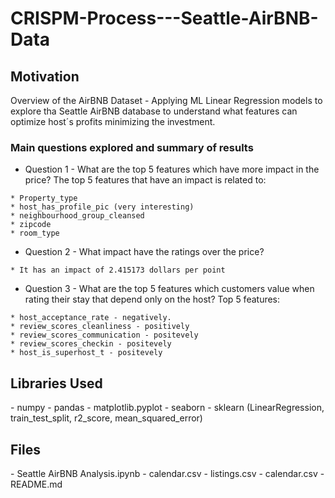 # CRISPM-Process---Seattle-AirBNB-Data

<h2>Motivation</h2>

Overview of the AirBNB Dataset - Applying ML Linear Regression models to explore tha Seattle AirBNB database to understand what features can optimize host´s profits minimizing the investment.
   
<h3>Main questions explored and summary of results</h3>
   
   - Question 1 - What are the top 5 features which have more impact in the price? The top 5 features that have an impact is related to:
    
    * Property_type
    * host_has_profile_pic (very interesting)
    * neighbourhood_group_cleansed
    * zipcode
    * room_type

   - Question 2 - What impact have the ratings over the price? 
    
    * It has an impact of 2.415173 dollars per point

   - Question 3 - What are the top 5 features which customers value when rating their stay that depend only on the host? Top 5 features:
    
    * host_acceptance_rate - negatively.
    * review_scores_cleanliness - positively
    * review_scores_communication - positevely
    * review_scores_checkin - positevely
    * host_is_superhost_t - positevely

<h2>Libraries Used</h2>
   - numpy
   - pandas
   - matplotlib.pyplot
   - seaborn
   - sklearn (LinearRegression, train_test_split, r2_score, mean_squared_error)
   
<h2>Files</h2>
   - Seattle AirBNB Analysis.ipynb
   - calendar.csv
   - listings.csv
   - calendar.csv
   - README.md
